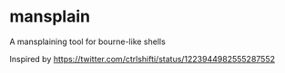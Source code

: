 # mansplain
A mansplaining tool for bourne-like shells

Inspired by https://twitter.com/ctrlshifti/status/1223944982555287552
